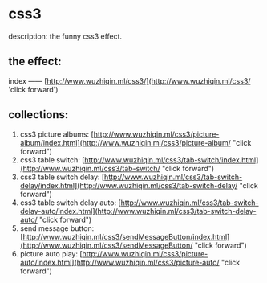 # css3

description: the funny css3 effect.

## the effect: 

index —— [http://www.wuzhiqin.ml/css3/](http://www.wuzhiqin.ml/css3/ 'click forward')

## collections:

1. css3 picture albums: [http://www.wuzhiqin.ml/css3/picture-album/index.html](http://www.wuzhiqin.ml/css3/picture-album/ "click forward")
2. css3 table switch: [http://www.wuzhiqin.ml/css3/tab-switch/index.html](http://www.wuzhiqin.ml/css3/tab-switch/ "click forward")
3. css3 table switch delay: [http://www.wuzhiqin.ml/css3/tab-switch-delay/index.html](http://www.wuzhiqin.ml/css3/tab-switch-delay/ "click forward")
4. css3 table switch delay auto: [http://www.wuzhiqin.ml/css3/tab-switch-delay-auto/index.html](http://www.wuzhiqin.ml/css3/tab-switch-delay-auto/ "click forward")
5. send message button: [http://www.wuzhiqin.ml/css3/sendMessageButton/index.html](http://www.wuzhiqin.ml/css3/sendMessageButton/ "click forward")
6. picture auto play: [http://www.wuzhiqin.ml/css3/picture-auto/index.html](http://www.wuzhiqin.ml/css3/picture-auto/ "click forward")
